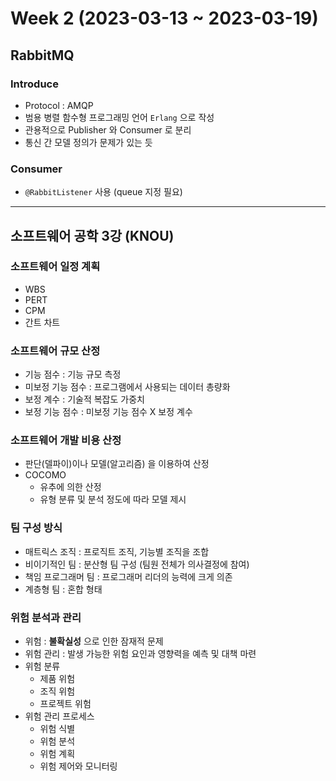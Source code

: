 # Week 2 (2023-03-13 ~ 2023-03-19)

## RabbitMQ
### Introduce
- Protocol : AMQP
- 범용 병렬 함수형 프로그래밍 언어 `Erlang` 으로 작성
- 관용적으로 Publisher 와 Consumer 로 분리
- 통신 간 모델 정의가 문제가 있는 듯

### Consumer
- `@RabbitListener` 사용 (queue 지정 필요)

---

## 소프트웨어 공학 3강 (KNOU)
### 소프트웨어 일정 계획
- WBS 
- PERT
- CPM
- 간트 차트

### 소프트웨어 규모 산정
- 기능 점수 : 기능 규모 측정
- 미보정 기능 점수 : 프로그램에서 사용되는 데이터 총량화
- 보정 계수 : 기술적 복잡도 가중치
- 보정 기능 점수 : 미보정 기능 점수 X 보정 계수


### 소프트웨어 개발 비용 산정
- 판단(델파이)이나 모델(알고리즘) 을 이용하여 산정
- COCOMO
    - 유추에 의한 산정
    - 유형 분류 및 분석 정도에 따라 모델 제시

### 팀 구성 방식
- 매트릭스 조직 : 프로직트 조직, 기능별 조직을 조합
- 비이기적인 팀 : 분산형 팀 구성 (팀원 전체가 의사결정에 참여)
- 책임 프로그래머 팀 : 프로그래머 리더의 능력에 크게 의존
- 계층형 팀 : 혼합 형태

### 위험 분석과 관리
- 위험 : **불확실성** 으로 인한 잠재적 문제
- 위험 관리 : 발생 가능한 위험 요인과 영향력을 예측 및 대책 마련
- 위험 분류
    - 제품 위험
    - 조직 위험
    - 프로젝트 위험
- 위험 관리 프로세스
    - 위험 식별
    - 위험 분석
    - 위험 계획
    - 위험 제어와 모니터링